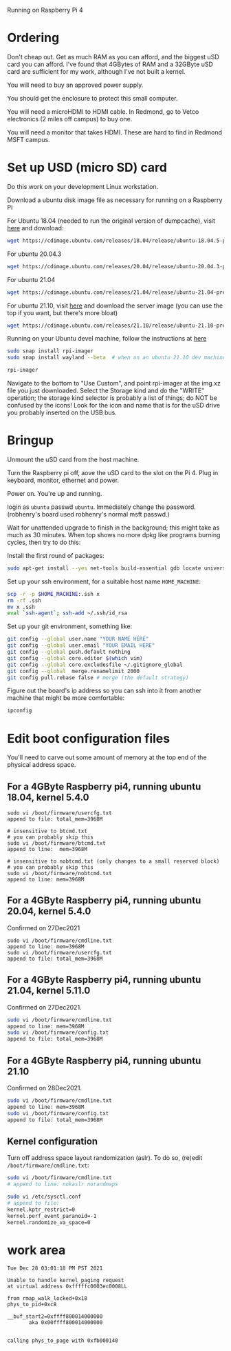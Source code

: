 Running on Raspberry Pi 4

# Ordering
Don't cheap out.
Get as much RAM as you can afford,
and the biggest uSD card you can afford.
I've found that 4GBytes of RAM and a 32GByte uSD card are sufficient
for my work, although I've not built a kernel.

You will need to buy an approved power supply.

You should get the enclosure to protect this small computer.

You will need a microHDMI to HDMI cable.  In Redmond,
go to Vetco electronics (2 miles off campus) to buy one.

You will need a monitor that takes HDMI.
These are hard to find in Redmond MSFT campus.

# Set up USD (micro SD) card
Do this work on your development Linux workstation.

Download a ubuntu disk image file as necessary for running on a Raspberry Pi

For Ubuntu 18.04 (needed to run the original version of dumpcache),
visit [here](https://cdimage.ubuntu.com/releases/18.04/release/)
and download:
```bash
wget https://cdimage.ubuntu.com/releases/18.04/release/ubuntu-18.04.5-preinstalled-server-arm64+raspi4.img.xz
```

For ubuntu 20.04.3
```bash
wget https://cdimage.ubuntu.com/releases/20.04/release/ubuntu-20.04.3-preinstalled-server-arm64+raspi.img.xz

```

For ubuntu 21.04
```bash
wget https://cdimage.ubuntu.com/releases/21.04/release/ubuntu-21.04-preinstalled-server-arm64+raspi.img.xz
```

For ubuntu 21.10,
visit [here](https://ubuntu.com/download/raspberry-pi)
and download the server image (you can use the top if you want,
but there's more bloat)
```bash
wget https://cdimage.ubuntu.com/releases/21.10/release/ubuntu-21.10-preinstalled-server-arm64+raspi.img.xz
```

Running on your Ubuntu devel machine,
follow the instructions at
[here](https://ubuntu.com/tutorials/how-to-install-ubuntu-desktop-on-raspberry-pi-4#1-overview)
```bash
sudo snap install rpi-imager
sudo snap install wayland --beta  # when on an ubuntu 21.10 dev machine

rpi-imager

```
Navigate to the bottom to "Use Custom",
and point rpi-imager at the img.xz file you just downloaded.
Select the Storage kind and do the "WRITE" operation;
the storage kind selector is probably a list of things;
do NOT be confused by the icons!  Look for the icon and name
that is for the uSD drive you probably inserted on the USB bus.

# Bringup
Unmount the uSD card from the host machine.

Turn the Raspberry pi off, aove the uSD card to the slot on the Pi 4.
Plug in keyboard, monitor, ethernet and power.

Power on.  You're up and running.

login as `ubuntu` passwd `ubuntu`.  Immediately change the password.
(robhenry's board used robhenry's normal msft passwd.)

Wait for unattended upgrade to finish in the background;
this might take as much as 30 minutes.
When top shows no more dpkg like programs burning cycles, then try to do this:

Install the first round of packages:
``` bash
sudo apt-get install --yes net-tools build-essential gdb locate universal-ctags
```

Set up your ssh environment, for a suitable host name `HOME_MACHINE`:
``` bash
scp -r -p $HOME_MACHINE:.ssh x
rm -rf .ssh
mv x .ssh
eval `ssh-agent`; ssh-add ~/.ssh/id_rsa
```

Set up your git environment, something like:
```bash
git config --global user.name "YOUR NAME HERE"
git config --global user.email "YOUR EMAIL HERE"
git config --global push.default nothing
git config --global core.editor $(which vim)
git config --global core.excludesfile ~/.gitignore_global
git config --global  merge.renamelimit 2000
git config pull.rebase false # merge (the default strategy)
```

Figure out the board's ip address so you can ssh into it from
another machine that might be more comfortable:
``` bash
ipconfig
```

# Edit boot configuration files
You'll need to carve out some amount of memory at the top end
of the physical address space.

## For a 4GByte Raspberry pi4, running ubuntu 18.04, kernel 5.4.0
```
sudo vi /boot/firmware/usercfg.txt
append to file: total_mem=3968M

# insensitive to btcmd.txt
# you can probably skip this
sudo vi /boot/firmware/btcmd.txt
append to line:  mem=3968M

# insensitive to nobtcmd.txt (only changes to a small reserved block)
# you can probably skip this
sudo vi /boot/firmware/nobtcmd.txt
append to line: mem=3968M
```

## For a 4GByte Raspberry pi4, running ubuntu 20.04, kernel 5.4.0
Confirmed on 27Dec2021
```
sudo vi /boot/firmware/cmdline.txt
append to line: mem=3968M
sudo vi /boot/firmware/usercfg.txt
append to file: total_mem=3968M
```

## For a 4GByte Raspberry pi4, running ubuntu 21.04, kernel 5.11.0
Confirmed on 27Dec2021.
```bash
sudo vi /boot/firmware/cmdline.txt
append to line: mem=3968M
sudo vi /boot/firmware/config.txt
append to file: total_mem=3968M
```

## For a 4GByte Raspberry pi4, running ubuntu 21.10
Confirmed on 28Dec2021.
```bash
sudo vi /boot/firmware/cmdline.txt
append to line: mem=3968M
sudo vi /boot/firmware/config.txt
append to file: total_mem=3968M
```

## Kernel configuration
Turn off address space layout randomization (aslr).
To do so, (re)edit `/boot/firmware/cmdline.txt`:
```bash
sudo vi /boot/firmware/cmdline.txt
# append to line: nokaslr norandmaps

sudo vi /etc/sysctl.conf
# append to file:
kernel.kptr_restrict=0
kernel.perf_event_paranoid=-1
kernel.randomize_va_space=0
```

# work area
```
Tue Dec 28 03:01:18 PM PST 2021

Unable to handle kernel paging request
at virtual address 0xfffffc0003ec0008LL

from rmap_walk_locked+0x18
phys_to_pid+0xc8

__buf_start2=0xffff800014000000
       aka 0x00ffff800014000000


calling phys_to_page with 0xfb000140

```
